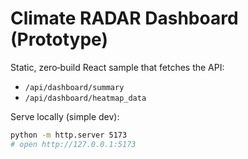 # Climate RADAR Dashboard (Prototype)

Static, zero‑build React sample that fetches the API:
- `/api/dashboard/summary`
- `/api/dashboard/heatmap_data`

Serve locally (simple dev):
```bash
python -m http.server 5173
# open http://127.0.0.1:5173
```
